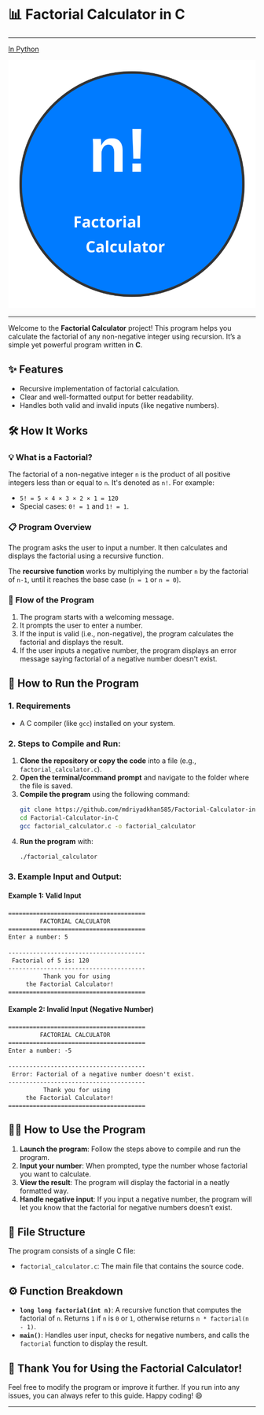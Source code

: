 # 📊 Factorial Calculator in C
---
[In Python]()

![Logo](logo.svg)

---
Welcome to the **Factorial Calculator** project! This program helps you calculate the factorial of any non-negative integer using recursion. It’s a simple yet powerful program written in **C**. 

## ✨ Features
- Recursive implementation of factorial calculation.
- Clear and well-formatted output for better readability.
- Handles both valid and invalid inputs (like negative numbers).
  
## 🛠️ How It Works

### 💡 What is a Factorial?
The factorial of a non-negative integer `n` is the product of all positive integers less than or equal to `n`. It's denoted as `n!`. For example:
- `5! = 5 × 4 × 3 × 2 × 1 = 120`
- Special cases: `0! = 1` and `1! = 1`.

### 📋 Program Overview
The program asks the user to input a number. It then calculates and displays the factorial using a recursive function.

The **recursive function** works by multiplying the number `n` by the factorial of `n-1`, until it reaches the base case (`n = 1` or `n = 0`).

### 🔄 Flow of the Program
1. The program starts with a welcoming message.
2. It prompts the user to enter a number.
3. If the input is valid (i.e., non-negative), the program calculates the factorial and displays the result.
4. If the user inputs a negative number, the program displays an error message saying factorial of a negative number doesn't exist.

## 🚀 How to Run the Program

### 1. **Requirements**
- A C compiler (like `gcc`) installed on your system.

### 2. **Steps to Compile and Run**:
1. **Clone the repository or copy the code** into a file (e.g., `factorial_calculator.c`).
2. **Open the terminal/command prompt** and navigate to the folder where the file is saved.
3. **Compile the program** using the following command:
   ```bash
   git clone https://github.com/mdriyadkhan585/Factorial-Calculator-in-C.git
   cd Factorial-Calculator-in-C
   gcc factorial_calculator.c -o factorial_calculator
   ```
4. **Run the program** with:
   ```bash
   ./factorial_calculator
   ```

### 3. **Example Input and Output**:
#### Example 1: Valid Input
```
=======================================
         FACTORIAL CALCULATOR          
=======================================
Enter a number: 5

---------------------------------------
 Factorial of 5 is: 120
---------------------------------------
          Thank you for using          
     the Factorial Calculator!         
=======================================
```

#### Example 2: Invalid Input (Negative Number)
```
=======================================
         FACTORIAL CALCULATOR          
=======================================
Enter a number: -5

---------------------------------------
 Error: Factorial of a negative number doesn't exist.
---------------------------------------
          Thank you for using          
     the Factorial Calculator!         
=======================================
```

## 🧑‍💻 How to Use the Program
1. **Launch the program**: Follow the steps above to compile and run the program.
2. **Input your number**: When prompted, type the number whose factorial you want to calculate.
3. **View the result**: The program will display the factorial in a neatly formatted way.
4. **Handle negative input**: If you input a negative number, the program will let you know that the factorial for negative numbers doesn’t exist.

## 📂 File Structure
The program consists of a single C file:

- `factorial_calculator.c`: The main file that contains the source code.

## ⚙️ Function Breakdown
- **`long long factorial(int n)`**: A recursive function that computes the factorial of `n`. Returns `1` if `n` is `0` or `1`, otherwise returns `n * factorial(n - 1)`.
- **`main()`**: Handles user input, checks for negative numbers, and calls the `factorial` function to display the result.

## 🎉 Thank You for Using the Factorial Calculator!
Feel free to modify the program or improve it further. If you run into any issues, you can always refer to this guide. Happy coding! 😄

---
